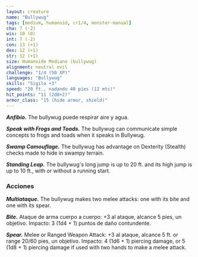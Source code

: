```yaml
---
layout: creature
name: "Bullywug"
tags: [medium, humanoid, cr1/4, monster-manual]
cha: 7 (-2)
wis: 10 (0)
int: 7 (-2)
con: 13 (+1)
dex: 12 (+1)
str: 12 (+1)
size: Humanoide Mediano (bullywug)
alignment: neutral evil
challenge: "1/4 (50 XP)"
languages: "Bullywug"
skills: "Sigilo +3"
speed: "20 ft., nadando 40 pies (12 mts)"
hit_points: "11 (2d8+2)"
armor_class: "15 (hide armor, shield)"
---
```


***Anfibio.*** The bullywug puede respirar aire y agua.

***Speak with Frogs and Toads.*** The bullywug can communicate simple concepts to frogs and toads when it speaks in Bullywug.

***Swamp Camouflage.*** The bullywug has advantage on Dexterity (Stealth) checks made to hide in swampy terrain.

***Standing Leap.*** The bullywug's long jump is up to 20 ft. and its high jump is up to 10 ft., with or without a running start.

### Acciones

***Multiataque.*** The bullywug makes two melee attacks: one with its bite and one with its spear.

***Bite.*** Ataque de arma cuerpo a cuerpo: +3 al ataque, alcance 5 pies, un objetivo. Impacto: 3 (1d4 + 1) puntos de daño contundente.

***Spear.*** Melee or Ranged Weapon Attack: +3 al ataque, alcance 5 ft. or range 20/60 pies, un objetivo. Impacto: 4 (1d6 + 1) piercing damage, or 5 (1d8 + 1) piercing damage if used with two hands to make a melee attack.